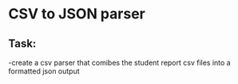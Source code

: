 # CSV to JSON parser

## Task:
 -create a csv parser that comibes the student report csv files into a formatted json output

